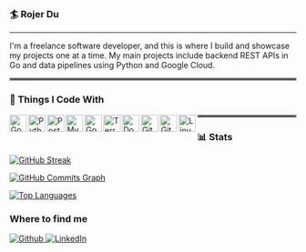 ### 🏄 Rojer Du
***
I'm a freelance software developer, and this is where I build and showcase my projects one at a time. My main projects include backend REST APIs in Go and data pipelines using Python and Google Cloud.

<hr style="border:2px solid gray">

### 🧰 Things I Code With
<img align ="left" alt="Go" width="30px" styple="padding-right:10px;" src="https://cdn.jsdelivr.net/gh/devicons/devicon@latest/icons/go/go-original-wordmark.svg" />
<img align ="left" alt="Python" width="30px" styple="padding-right:10px;" img src="https://cdn.jsdelivr.net/gh/devicons/devicon@latest/icons/python/python-original.svg" />
<img align ="left" alt="Postgresql" width="30px" styple="padding-right:10px;" img src="https://cdn.jsdelivr.net/gh/devicons/devicon@latest/icons/postgresql/postgresql-original.svg" />
<img align ="left" alt="Mysql" width="30px" styple="padding-right:10px;" img src="https://cdn.jsdelivr.net/gh/devicons/devicon@latest/icons/mysql/mysql-original.svg" />
<img align ="left" alt="Google Cloud" width="30px" styple="padding-right:10px;" img src="https://cdn.jsdelivr.net/gh/devicons/devicon@latest/icons/googlecloud/googlecloud-original.svg" />
<img align ="left" alt="Terraform" width="30px" styple="padding-right:10px;" img src="https://cdn.jsdelivr.net/gh/devicons/devicon@latest/icons/terraform/terraform-original.svg" />
<img align ="left" alt="Docker" width="30px" styple="padding-right:10px;" img src="https://cdn.jsdelivr.net/gh/devicons/devicon@latest/icons/docker/docker-original.svg" />
<img align ="left" alt="Git" width="30px" styple="padding-right:10px;" img src="https://cdn.jsdelivr.net/gh/devicons/devicon@latest/icons/git/git-original.svg" />
<img align ="left" alt="Github" width="30px" styple="padding-right:10px;" img src="https://cdn.jsdelivr.net/gh/devicons/devicon@latest/icons/github/github-original.svg" />
<img align ="left" alt="Linux" width="30px" styple="padding-right:10px;" img src="https://cdn.jsdelivr.net/gh/devicons/devicon@latest/icons/linux/linux-original.svg" />

<hr style="border:2px solid gray">

### 📊 Stats
[![GitHub Streak](https://streak-stats.demolab.com?user=rojerdu-dev&theme=gruvbox&date_format=%5BY%20%5DM%20j)](https://git.io/streak-stats)

<a href="http://www.github.com/rojerdu-dev"><img src="https://github-readme-activity-graph.cyclic.app/graph?username=rojerdu-dev&bg_color=1c1917&color=ffffff&line=0891b2&point=ffffff&area_color=1c1917&area=true&hide_border=true&custom_title=GitHub%20Commits%20Graph" alt="GitHub Commits Graph" /></a>

<a href="https://github.com/rojerdu-dev" align="left"><img src="https://github-readme-stats.vercel.app/api/top-langs/?username=rojerdu-dev&langs_count=10&title_color=ffffff&text_color=ffffff&icon_color=0891b2&bg_color=1c1917&hide_border=true&locale=en&custom_title=Top%20%Languages" alt="Top Languages" /></a>

<h3>Where to find me</h3>
<p>
  <a href="https://github.com/rojerdu-dev" target="_blank">
    <img alt="Github" src="https://img.shields.io/badge/GitHub-%2312100E.svg?&style=for-the-badge&logo=Github&logoColor=white" />
  </a>
  <a href="https://www.linkedin.com/in/rojerdu" target="_blank">
    <img alt="LinkedIn" src="https://img.shields.io/badge/linkedin-%230077B5.svg?&style=for-the-badge&logo=linkedin&logoColor=white" />
  </a>
</p>

          




          
          

          


        
          


          
          
          
